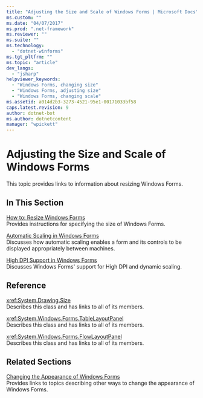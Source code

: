 ```yaml
---
title: "Adjusting the Size and Scale of Windows Forms | Microsoft Docs"
ms.custom: ""
ms.date: "04/07/2017"
ms.prod: ".net-framework"
ms.reviewer: ""
ms.suite: ""
ms.technology: 
  - "dotnet-winforms"
ms.tgt_pltfrm: ""
ms.topic: "article"
dev_langs: 
  - "jsharp"
helpviewer_keywords: 
  - "Windows Forms, changing size"
  - "Windows Forms, adjusting size"
  - "Windows Forms, changing scale"
ms.assetid: a014d2b3-3273-4521-95e1-00171033bf58
caps.latest.revision: 9
author: dotnet-bot
ms.author: dotnetcontent
manager: "wpickett"
---
```

# Adjusting the Size and Scale of Windows Forms
This topic provides links to information about resizing Windows Forms.  
  
## In This Section  
 [How to: Resize Windows Forms](~/docs/framework/winforms/how-to-resize-windows-forms.md)  
 Provides instructions for specifying the size of Windows Forms.  
  
 [Automatic Scaling in Windows Forms](~/docs/framework/winforms/automatic-scaling-in-windows-forms.md)  
 Discusses how automatic scaling enables a form and its controls to be displayed appropriately between machines.  
  
[High DPI Support in Windows Forms](../../../docs/framework/winforms/high-dpi-support.md)    
Discusses Windows Forms' support for High DPI and dynamic scaling. 
  
## Reference  
 <xref:System.Drawing.Size>  
 Describes this class and has links to all of its members.  
  
 <xref:System.Windows.Forms.TableLayoutPanel>  
 Describes this class and has links to all of its members.  
  
 <xref:System.Windows.Forms.FlowLayoutPanel>  
 Describes this class and has links to all of its members.  
  
## Related Sections  
 [Changing the Appearance of Windows Forms](~/docs/framework/winforms/changing-the-appearance-of-windows-forms.md)  
 Provides links to topics describing other ways to change the appearance of Windows Forms.